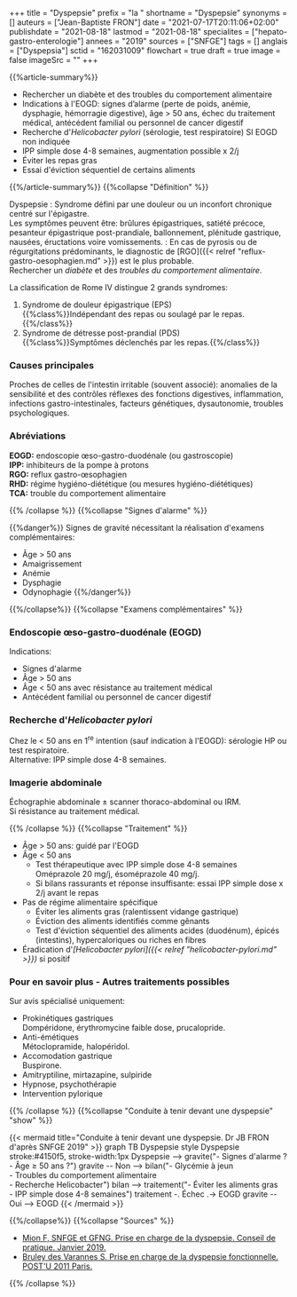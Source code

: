 +++
title = "Dyspepsie"
prefix = "la "
shortname = "Dyspepsie"
synonyms = []
auteurs = ["Jean-Baptiste FRON"]
date = "2021-07-17T20:11:06+02:00"
publishdate = "2021-08-18"
lastmod = "2021-08-18"
specialites = ["hepato-gastro-enterologie"]
annees = "2019"
sources = ["SNFGE"]
tags = []
anglais = ["Dyspepsia"]
sctid = "162031009"
flowchart = true
draft = true
image = false
imageSrc = ""
+++

{{%article-summary%}}

- Rechercher un diabète et des troubles du comportement alimentaire
- Indications à l'EOGD: signes d’alarme (perte de poids, anémie, dysphagie, hémorragie digestive), âge > 50 ans, échec du traitement médical, antécédent familial ou personnel de cancer digestif
- Recherche d'*Helicobacter pylori* (sérologie, test respiratoire) SI EOGD non indiquée
- IPP simple dose 4-8 semaines, augmentation possible x 2/j
- Éviter les repas gras
- Essai d'éviction séquentiel de certains aliments

{{%/article-summary%}}
{{%collapse "Définition" %}}

Dyspepsie
: Syndrome défini par une douleur ou un inconfort chronique centré sur l'épigastre.  
Les symptômes peuvent être: brûlures épigastriques, satiété précoce, pesanteur épigastrique post-prandiale, ballonnement, plénitude gastrique, nausées, éructations voire vomissements.
: En cas de pyrosis ou de régurgitations prédominants, le diagnostic de [RGO]({{< relref "reflux-gastro-oesophagien.md" >}}) est le plus probable.  
Rechercher un *diabète* et des *troubles du comportement alimentaire*.

La classification de Rome IV distingue 2 grands syndromes:

1. Syndrome de douleur épigastrique (EPS)  
{{%class%}}Indépendant des repas ou soulagé par le repas.{{%/class%}}
1. Syndrome de détresse post-prandial (PDS)  
{{%class%}}Symptômes déclenchés par les repas.{{%/class%}}

### Causes principales

Proches de celles de l'intestin irritable (souvent associé): anomalies de la sensibilité
et des contrôles réflexes des fonctions digestives, inflammation, infections gastro-intestinales, facteurs génétiques, dysautonomie, troubles psychologiques.

### Abréviations

**EOGD:** endoscopie œso-gastro-duodénale (ou gastroscopie)  
**IPP:** inhibiteurs de la pompe à protons  
**RGO:** reflux gastro-œsophagien  
**RHD:** régime hygiéno-diététique (ou mesures hygiéno-diététiques)  
**TCA:** trouble du comportement alimentaire

{{% /collapse %}}
{{%collapse "Signes d'alarme" %}}

{{%danger%}}
Signes de gravité nécessitant la réalisation d'examens complémentaires:

- Âge > 50 ans
- Amaigrissement
- Anémie
- Dysphagie
- Odynophagie
{{%/danger%}}

{{%/collapse%}}
{{%collapse "Examens complémentaires" %}}

### Endoscopie œso-gastro-duodénale (EOGD)

Indications:

- Signes d'alarme
- Âge > 50 ans
- Âge < 50 ans avec résistance au traitement médical
- Antécédent familial ou personnel de cancer digestif

### Recherche d'*Helicobacter pylori*

Chez le < 50 ans en 1<sup>re</sup> intention (sauf indication à l'EOGD): sérologie HP ou test respiratoire.  
Alternative: IPP simple dose 4-8 semaines.

### Imagerie abdominale

Échographie abdominale ± scanner thoraco-abdominal ou IRM.  
Si résistance au traitement médical.

{{% /collapse %}}
{{%collapse "Traitement" %}}

- Âge > 50 ans: guidé par l'EOGD
- Âge < 50 ans
  - Test thérapeutique avec IPP simple dose 4-8 semaines  
  Oméprazole 20 mg/j, ésoméprazole 40 mg/j.
  - Si bilans rassurants et réponse insuffisante: essai IPP simple dose x 2/j avant le repas
- Pas de régime alimentaire spécifique
  - Éviter les aliments gras (ralentissent vidange gastrique)
  - Éviction des aliments identifiés comme gênants
  - Test d'éviction séquentiel des aliments acides (duodénum), épicés (intestins), hypercaloriques ou riches en fibres
- Éradication d'*[Helicobacter pylori]({{< relref "helicobacter-pylori.md" >}})* si positif

### Pour en savoir plus - Autres traitements possibles

Sur avis spécialisé uniquement:

- Prokinétiques gastriques  
  Dompéridone, érythromycine faible dose, prucalopride.
- Anti-émétiques  
  Métoclopramide, halopéridol.
- Accomodation gastrique  
  Buspirone.
- Amitryptiline, mirtazapine, sulpiride
- Hypnose, psychothérapie
- Intervention pylorique

{{% /collapse %}}
{{%collapse "Conduite à tenir devant une dyspepsie" "show" %}}

{{< mermaid title="Conduite à tenir devant une dyspepsie. Dr JB FRON d'après SNFGE 2019" >}}
graph TB
Dyspepsie
style Dyspepsie stroke:#4150f5, stroke-width:1px
  Dyspepsie --> gravite("- Signes d'alarme ?<br>- Âge &ge; 50 ans ?")
    gravite -- Non --> bilan("- Glycémie à jeun<br>- Troubles du comportement alimentaire<br>- Recherche Helicobacter")
      bilan --> traitement("- Éviter les aliments gras<br>- IPP simple dose 4-8 semaines")
        traitement -. Échec .-> EOGD
    gravite -- Oui --> EOGD
{{< /mermaid >}}

{{%/collapse%}}
{{%collapse "Sources" %}}

- [Mion F, SNFGE et GFNG. Prise en charge de la dyspepsie. Conseil de pratique. Janvier 2019.](https://www.snfge.org/sites/default/files/recommandations/dyspepsie_2019.pdf)
- [Bruley des Varannes S. Prise en charge de la dyspepsie fonctionnelle. POST'U 2011 Paris.](https://www.fmcgastro.org/postu-main/archives/postu-2011-paris/textes-postu-2011-paris/prise-en-charge-de-la-dyspepsie-fonctionnelle/)

{{% /collapse %}}
